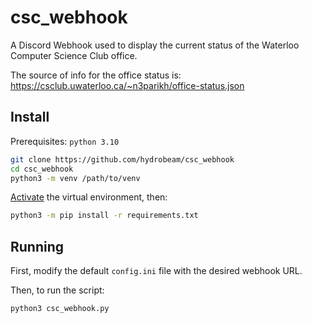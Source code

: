 # csc_webhook

A Discord Webhook used to display the current status of the Waterloo Computer Science Club office.

The source of info for the office status is: https://csclub.uwaterloo.ca/~n3parikh/office-status.json


## Install

Prerequisites: `python 3.10`

```bash
git clone https://github.com/hydrobeam/csc_webhook
cd csc_webhook
python3 -m venv /path/to/venv
```

[Activate](https://docs.python.org/3/tutorial/venv.html#creating-virtual-environments) the virtual environment, then:

``` bash
python3 -m pip install -r requirements.txt
```


## Running

First, modify the default `config.ini` file with the desired webhook URL.

Then, to run the script:

``` bash
python3 csc_webhook.py
```



